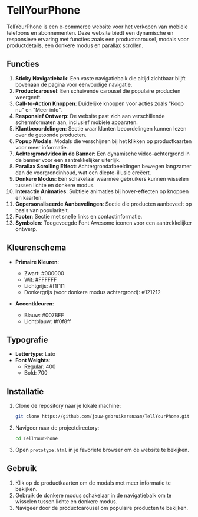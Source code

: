 # TellYourPhone

TellYourPhone is een e-commerce website voor het verkopen van mobiele telefoons en abonnementen. Deze website biedt een dynamische en responsieve ervaring met functies zoals een productcarousel, modals voor productdetails, een donkere modus en parallax scrollen.

## Functies

1. **Sticky Navigatiebalk**: Een vaste navigatiebalk die altijd zichtbaar blijft bovenaan de pagina voor eenvoudige navigatie.
2. **Productcarousel**: Een schuivende carousel die populaire producten weergeeft.
3. **Call-to-Action Knoppen**: Duidelijke knoppen voor acties zoals "Koop nu" en "Meer info".
4. **Responsief Ontwerp**: De website past zich aan verschillende schermformaten aan, inclusief mobiele apparaten.
5. **Klantbeoordelingen**: Sectie waar klanten beoordelingen kunnen lezen over de getoonde producten.
6. **Popup Modals**: Modals die verschijnen bij het klikken op productkaarten voor meer informatie.
7. **Achtergrondvideo in de Banner**: Een dynamische video-achtergrond in de banner voor een aantrekkelijker uiterlijk.
8. **Parallax Scrolling Effect**: Achtergrondafbeeldingen bewegen langzamer dan de voorgrondinhoud, wat een diepte-illusie creëert.
9. **Donkere Modus**: Een schakelaar waarmee gebruikers kunnen wisselen tussen lichte en donkere modus.
10. **Interactie Animaties**: Subtiele animaties bij hover-effecten op knoppen en kaarten.
11. **Gepersonaliseerde Aanbevelingen**: Sectie die producten aanbeveelt op basis van populariteit.
12. **Footer**: Sectie met snelle links en contactinformatie.
13. **Symbolen**: Toegevoegde Font Awesome iconen voor een aantrekkelijker ontwerp.

## Kleurenschema

- **Primaire Kleuren**:
  - Zwart: #000000
  - Wit: #FFFFFF
  - Lichtgrijs: #f1f1f1
  - Donkergrijs (voor donkere modus achtergrond): #121212

- **Accentkleuren**:
  - Blauw: #007BFF
  - Lichtblauw: #f0f8ff

## Typografie

- **Lettertype**: Lato
- **Font Weights**:
  - Regular: 400
  - Bold: 700

## Installatie

1. Clone de repository naar je lokale machine:
    ```bash
    git clone https://github.com/jouw-gebruikersnaam/TellYourPhone.git
    ```
2. Navigeer naar de projectdirectory:
    ```bash
    cd TellYourPhone
    ```
3. Open `prototype.html` in je favoriete browser om de website te bekijken.

## Gebruik

1. Klik op de productkaarten om de modals met meer informatie te bekijken.
2. Gebruik de donkere modus schakelaar in de navigatiebalk om te wisselen tussen lichte en donkere modus.
3. Navigeer door de productcarousel om populaire producten te bekijken.


